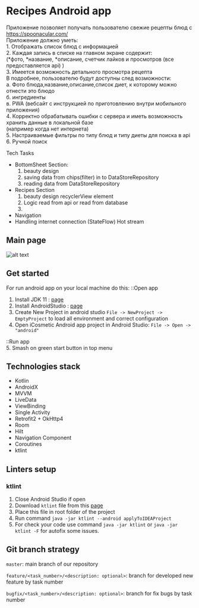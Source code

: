 # Recipes Android app
Приложение позволяет получать пользователю свежие рецепты блюд с  
https://spoonacular.com/  
Приложение должно уметь:  
    1. Отображать список блюд с информацией  
    2. Каждая запись в списке на главном экране содержит:  
    (*фото, *название, *описание, счетчик лайков и просмотров (все предоставляется api) )  
    3. Имеется возможность детального просмотра рецепта  
        В подробнее, пользователю будут доступны след возможности:  
        а. Фото блюда,название,описание,список диет, к которому можно отнести это блюдо  
        б. ингредиенты  
        в. PWA (вебсайт с инструкцией по приготовлению внутри мобильного приложения)  
    4. Корректно обрабатывать ошибки с сервера и иметь возможность хранить данные в локальной базе  
    (например когда нет интернета)  
    5. Настраиваемые фильтры по типу блюд и типу диеты для поиска в api  
    6. Ручной поиск  

Tech Tasks
* BottomSheet Section:
    1. beauty design
    2. saving data from chips(filter) in to DataStoreRepository
    3. reading data from DataStoreRepository
* Recipes Section
    1. beauty design recyclerView element
    2. Logic read from api or read from database
    3.
* Navigation
* Handling internet connection (StateFlow) Hot stream

## Main page  
![alt text](https://github.com/aiserrock/Recipes/blob/master/png/Screenshot_1.png)  

## Get started
For run android app on your local machine do this:
::Open app  
1. Install JDK 11 : [page](https://www.oracle.com/java/technologies/javase-jdk11-downloads.html)  
2. Install AndroidStudio : [page](https://developer.android.com/studio)  
3. Create New Project in android studio `File -> NewProject -> EmptyProject` to load all environment and correct configuration  
4. Open iCosmetic Android app project in Android Studio: `File -> Open -> "android"`    

::Run app  
5. Smash on green start button in top menu

## Technologies stack

- Kotlin
- AndroidX
- MVVM
- LiveData
- ViewBinding
- Single Activity
- Retrofit2 + OkHttp4
- Room
- Hilt
- Navigation Component
- Coroutines
- ktlint

## Linters setup

### ktlint

1. Close Android Studio if open
2. Download `ktlint` file from this [page](https://github.com/pinterest/ktlint/releases)
3. Place this file in root folder of the project
4. Run command `java -jar ktlint --android applyToIDEAProject` 
5. For check your code use command `java -jar ktlint` or `java -jar ktlint -F` for autofix some issues.

## Git branch strategy

`master`: main branch of our repository

`feature/<task_number>/<description: optional>`: branch for developed new feature by task number

`bugfix/<task_number>/<description: optional>`: branch for fix bugs by task number
